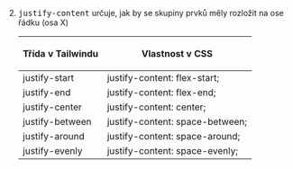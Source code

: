 2. <kbd>justify-content</kbd> určuje, jak by se skupiny prvků měly rozložit na ose řádku (osa X)
    
    
    | <p class="text-red-300 w-52">Třída v Tailwindu</p> | <p class="text-yellow-500">Vlastnost v CSS</p> |
    | --- | --- |
    | justify-start | justify-content: flex-start; |
    | justify-end | justify-content: flex-end; |
    | justify-center | justify-content: center; |
    | justify-between | justify-content: space-between; |
    | justify-around | justify-content: space-around; |
    | justify-evenly | justify-content: space-evenly; |
